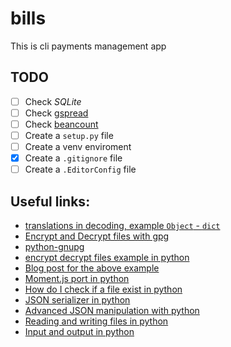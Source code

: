 # bills

This is cli payments management app

## TODO

- [ ] Check *SQLite*
- [ ] Check [gspread](https://github.com/burnash/gspread)
- [ ] Check [beancount](https://github.com/jwiegley/beancount)
- [ ] Create a `setup.py` file
- [ ] Create a venv enviroment
- [x] Create a `.gitignore` file
- [ ] Create a `.EditorConfig` file

## Useful links:

- [translations in decoding, example `Object` -	`dict`](https://docs.python.org/2/library/json.html#encoders-and-decoders)
- [Encrypt and Decrypt files with gpg](http://www.saltycrane.com/blog/2011/10/python-gnupg-gpg-example/)
- [python-gnupg](https://pythonhosted.org/python-gnupg/)
- [encrypt decrypt files example in python](https://bitbucket.org/brendanlong/python-encryption/src/e074c48799c41f3f048f9d17b61e1b572c31432a/encryption.py?at=master)
- [Blog post for the above example](https://www.brendanlong.com/python-encryption-example.html)
- [Moment.js port in python](http://crsmithdev.com/arrow/)
- [How do I check if a file exist in python](http://stackoverflow.com/questions/82831/how-do-i-check-if-a-file-exists-using-python)
- [JSON serializer in python](http://pymotw.com/2/json/)
- [Advanced JSON manipulation with python](http://www.yilmazhuseyin.com/blog/dev/advanced_json_manipulation_with_python/)
- [Reading and writing files in python](http://www.pythonforbeginners.com/files/reading-and-writing-files-in-python)
- [Input and output in python](https://docs.python.org/2/tutorial/inputoutput.html)
